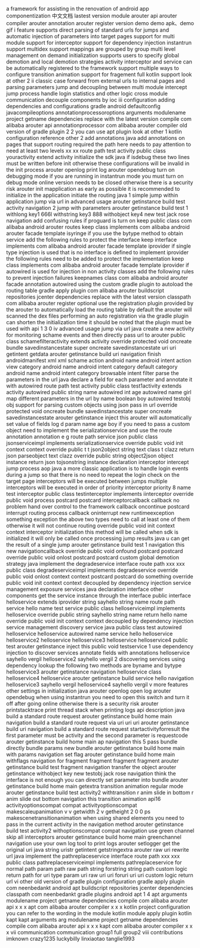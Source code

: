 a framework for assisting in the renovation of android app componentization 中文文档 lastest version module arouter api arouter compiler arouter annotation arouter register version demo demo apk、demo gif i feature supports direct parsing of standard urls for jumps and automatic injection of parameters into target pages support for multi module support for interceptor support for dependency injection instantrun support multidex support mappings are grouped by group multi level management on demand initialization supports users to specify global demotion and local demotion strategies activity interceptor and service can be automatically registered to the framework support multiple ways to configure transition animation support for fragement full kotlin support look at other 2 ii classic case forward from external urls to internal pages and parsing parameters jump and decoupling between multi module intercept jump process handle login statistics and other logic cross module communication decouple components by ioc iii configuration adding dependencies and configurations gradle android defaultconfig javacompileoptions annotationprocessoroptions arguments modulename project getname dependencies replace with the latest version compile com alibaba arouter api annotationprocessor com alibaba arouter compiler old version of gradle plugin 2 2 you can use apt plugin look at other 1 kotlin configuration reference other 2 add annotations java add annotations on pages that support routing required the path here needs to pay attention to need at least two levels xx xx route path test activity public class youractivity extend activity initialize the sdk java if isdebug these two lines must be written before init otherwise these configurations will be invalid in the init process arouter openlog print log arouter opendebug turn on debugging mode if you are running in instantrun mode you must turn on debug mode online version needs to be closed otherwise there is a security risk arouter init mapplication as early as possible it is recommended to initialize in the application initiate the routing java 1 simple jump within application jump via url in advanced usage arouter getinstance build test activity navigation 2 jump with parameters arouter getinstance build test 1 withlong key1 666l withstring key3 888 withobject key4 new test jack rose navigation add confusing rules if proguard is turn on keep public class com alibaba android arouter routes keep class implements com alibaba android arouter facade template isyringe if you use the bytype method to obtain service add the following rules to protect the interface keep interface implements com alibaba android arouter facade template iprovider if single type injection is used that is no interface is defined to implement iprovider the following rules need to be added to protect the implementation keep class implements com alibaba android arouter facade template iprovider if autowired is used for injection in non activity classes add the following rules to prevent injection failures keepnames class com alibaba android arouter facade annotation autowired using the custom gradle plugin to autoload the routing table gradle apply plugin com alibaba arouter buildscript repositories jcenter dependencies replace with the latest version classpath com alibaba arouter register optional use the registration plugin provided by the arouter to automatically load the routing table by default the arouter will scanned the dex files performing an auto registration via the gradle plugin can shorten the initialization time it should be noted that the plugin must be used with api 1 3 0 iv advanced usage jump via url java create a new activity for monitoring schame events and then directly pass url to arouter public class schamefilteractivity extends activity override protected void oncreate bundle savedinstancestate super oncreate savedinstancestate uri uri getintent getdata arouter getinstance build uri navigation finish androidmanifest xml xml schame action android name android intent action view category android name android intent category default category android name android intent category browsable intent filter parse the parameters in the url java declare a field for each parameter and annotate it with autowired route path test activity public class test1activity extends activity autowired public string name autowired int age autowired name girl map different parameters in the url by name boolean boy autowired testobj obj support for parsing custom objects using json pass in url override protected void oncreate bundle savedinstancestate super oncreate savedinstancestate arouter getinstance inject this arouter will automatically set value of fields log d param name age boy if you need to pass a custom object need to implement the serializationservice and use the route annotation annotation e g route path service json public class jsonserviceimpl implements serializationservice override public void init context context override public t t json2object string text class t clazz return json parseobject text clazz override public string object2json object instance return json tojsonstring instance declaration interceptor intercept jump process aop java a more classic application is to handle login events during a jump so that there is no need to repeat the login check on the target page interceptors will be executed between jumps multiple interceptors will be executed in order of priority interceptor priority 8 name test interceptor public class testinterceptor implements iinterceptor override public void process postcard postcard interceptorcallback callback no problem hand over control to the framework callback oncontinue postcard interrupt routing process callback oninterrupt new runtimeexception something exception the above two types need to call at least one of them otherwise it will not continue routing override public void init context context interceptor initialization this method will be called when sdk is initialized it will only be called once processing jump results java u can get the result of a single jump arouter getinstance build test 1 navigation this new navigationcallback override public void onfound postcard postcard override public void onlost postcard postcard custom global demotion strategy java implement the degradeservice interface route path xxx xxx public class degradeserviceimpl implements degradeservice override public void onlost context context postcard postcard do something override public void init context context decoupled by dependency injection service management exposure services java declaration interface other components get the service instance through the interface public interface helloservice extends iprovider string sayhello string name route path service hello name test service public class helloserviceimpl implements helloservice override public string sayhello string name return hello name override public void init context context decoupled by dependency injection service management discovery service java public class test autowired helloservice helloservice autowired name service hello helloservice helloservice2 helloservice helloservice3 helloservice helloservice4 public test arouter getinstance inject this public void testservice 1 use dependency injection to discover services annotate fields with annotations helloservice sayhello vergil helloservice2 sayhello vergil 2 discovering services using dependency lookup the following two methods are byname and bytype helloservice3 arouter getinstance navigation helloservice class helloservice4 helloservice arouter getinstance build service hello navigation helloservice3 sayhello vergil helloservice4 sayhello vergil v more features other settings in initialization java arouter openlog open log arouter opendebug when using instantrun you need to open this switch and turn it off after going online otherwise there is a security risk arouter printstacktrace print thread stack when printing logs api description java build a standard route request arouter getinstance build home main navigation build a standard route request via uri uri uri arouter getinstance build uri navigation build a standard route request startactivityforresult the first parameter must be activity and the second parameter is requestcode arouter getinstance build home main ap navigation this 5 pass bundle directly bundle params new bundle arouter getinstance build home main with params navigation set flag arouter getinstance build home main withflags navigation for fragment fragment fragment fragment arouter getinstance build test fragment navigation transfer the object arouter getinstance withobject key new testobj jack rose navigation think the interface is not enough you can directly set parameter into bundle arouter getinstance build home main getextra transition animation regular mode arouter getinstance build test activity2 withtransition r anim slide in bottom r anim slide out bottom navigation this transition animation api16 activityoptionscompat compat activityoptionscompat makescaleupanimation v v getwidth 2 v getheight 2 0 0 ps makescenetransitionanimation when using shared elements you need to pass in the current activity in the navigation method arouter getinstance build test activity2 withoptionscompat compat navigation use green channel skip all interceptors arouter getinstance build home main greenchannel navigation use your own log tool to print logs arouter setlogger get the original uri java string uristr getintent getstringextra arouter raw uri rewrite url java implement the pathreplaceservice interface route path xxx xxx public class pathreplaceserviceimpl implements pathreplaceservice for normal path param path raw path string forstring string path custom logic return path for uri type param uri raw uri uri foruri uri uri custom logic return url vi other old version of gradle plugin configuration gradle apply plugin com neenbedankt android apt buildscript repositories jcenter dependencies classpath com neenbedankt gradle plugins android apt 1 4 apt arguments modulename project getname dependencies compile com alibaba arouter api x x x apt com alibaba arouter compiler x x x kotlin project configuration you can refer to the wording in the module kotlin module apply plugin kotlin kapt kapt arguments arg modulename project getname dependencies compile com alibaba arouter api x x x kapt com alibaba arouter compiler x x x vii communication communication group1 full group2 viii contributions imknown crazy1235 luckybilly linxiaotao tanglie1993